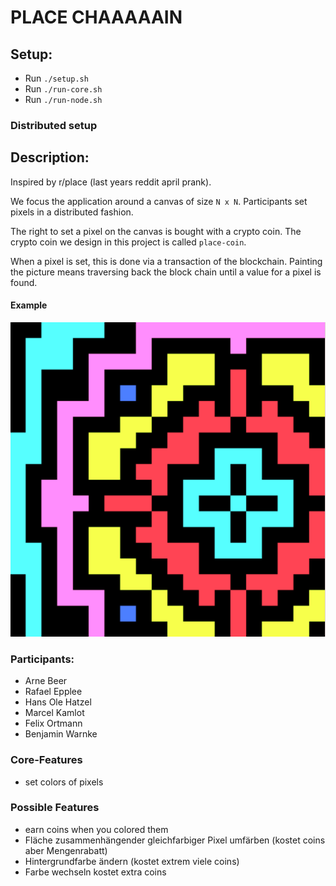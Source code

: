 # PLACE CHAAAAAIN

## Setup:
- Run `./setup.sh`
- Run `./run-core.sh`
- Run `./run-node.sh`

### Distributed setup


## Description:

Inspired by r/place (last years reddit april prank).

We focus the application around a canvas of size `N x N`. Participants set pixels in a distributed fashion.

The right to set a pixel on the canvas is bought with a crypto coin. The crypto coin we design in this project is called `place-coin`.

When a pixel is set, this is done via a transaction of the blockchain. Painting the picture means traversing back the block chain until a value for a pixel is found.

#### Example
![example image](place-chain_example_1.png)

### Participants:

- Arne Beer
- Rafael Epplee
- Hans Ole Hatzel
- Marcel Kamlot
- Felix Ortmann
- Benjamin Warnke


### Core-Features
- set colors of pixels

### Possible Features
- earn coins when you colored them
- Fläche zusammenhängender gleichfarbiger Pixel umfärben (kostet coins aber Mengenrabatt)
- Hintergrundfarbe ändern (kostet extrem viele coins)
- Farbe wechseln kostet extra coins
